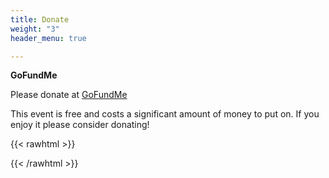 ```yaml
---
title: Donate
weight: "3"
header_menu: true

---
```


**GoFundMe**

Please donate at [GoFundMe](https://www.gofundme.com/f/2022-portland-homowo-twins-festival)

This event is free and costs a significant amount of money to put on. If you enjoy it please consider donating!

{{< rawhtml >}}
<div class="gfm-embed" data-url="https://www.gofundme.com/f/2022-portland-homowo-twins-festival/widget/medium/"></div><script defer src="https://www.gofundme.com/static/js/embed.js"></script>
{{< /rawhtml >}}
